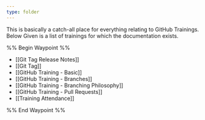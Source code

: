 ```yaml
---
type: folder
---
```


This is basically a catch-all place for everything relating to GitHub Trainings. Below Given is a list of trainings for which the documentation exists.

%% Begin Waypoint %%
- [[Git Tag Release Notes]]
- [[Git Tag]]
- [[GitHub Training - Basic]]
- [[GitHub Training - Branches]]
- [[GitHub Training - Branching Philosophy]]
- [[GitHub Training - Pull Requests]]
- [[Training Attendance]]

%% End Waypoint %%